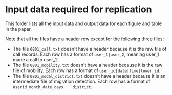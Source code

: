 # Input data required for replication

This folder lists all the input data and output data for each figure and table in the paper. 

Note that all the files have a header row except for the following three files:
- The file `0801_call.txt` doesn't have a header because it is the raw file of call records. Each row has a format of `user_1|user_2`, meaning user_1 made a call to user_2.
- The file `0801_mobility.txt` doesn't have a header because it is the raw file of mobility. Each row has a format of `user_id|date|time|tower_id`.
- The file `0801_modal_district.txt` doesn't have a header because it is an intermediate file of migration detection. Each row has a format of `userid_month_date_days    district`.
